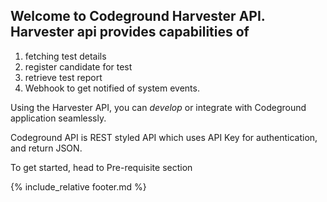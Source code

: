 

Welcome to Codeground Harvester API. Harvester api provides capabilities of 
---

1. fetching test details
2. register candidate for test 
3. retrieve test report
4. Webhook to get notified of system events.

Using the  Harvester API, you can *develop* or integrate with Codeground application seamlessly.

Codeground API is REST styled API which uses API Key for authentication, and return JSON.

To get started, head to Pre-requisite section


{% include_relative footer.md %}
